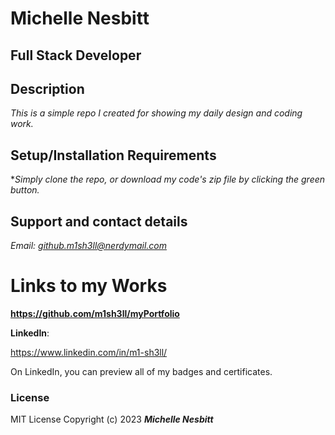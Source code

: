 # Michelle Nesbitt

## Full Stack Developer

## Description

*This is a simple repo I created for showing my daily design and coding work.*

## Setup/Installation Requirements

**Simply clone the repo, or download my code's zip file by clicking the green button.*

## Support and contact details

*Email: github.m1sh3ll@nerdymail.com*

# Links to my Works

**https://github.com/m1sh3ll/myPortfolio**

**LinkedIn**:

https://www.linkedin.com/in/m1-sh3ll/

On LinkedIn, you can preview all of my badges and certificates.

### License

MIT License
Copyright (c) 2023 ***Michelle Nesbitt***
